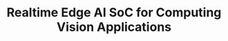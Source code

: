 ---
categories:
- bkk19
description: Introduction to Sophon Edge ai chip solution with int8 TPU accelerator,
  which can enable high performance deep learning on edge devices in low power, real-time
  basis. We also will introduce our 96boards platform with comprehensive tool chain
  and some use cases in computer vision domain.
image:
  featured: 'true'
  path: /assets/images/featured-images/bkk19/BKK19-323.png
session_attendee_num: '10'
session_id: BKK19-323
session_room: Session Room 3 (Lotus 10)
session_slot:
  end_time: '2019-04-03 15:25:00'
  start_time: '2019-04-03 15:00:00'
session_speakers:
- speaker_bio: ''
  speaker_company: Bitmain
  speaker_image: /assets/images/speakers/placeholder.jpg
  speaker_location: ''
  speaker_name: Darren Tsao
  speaker_position: Edge AI product line director
  speaker_username: darren.tsao
session_track: 96Boards
tag: session
tags:
- Machine Learning/AI
title: Realtime Edge AI SoC for Computing Vision Applications
---